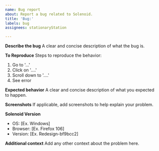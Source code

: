 ```yaml
---
name: Bug report
about: Report a bug related to Solenoid.
title: 'Bug:'
labels: bug
assignees: stationaryStation

---
```


**Describe the bug**
A clear and concise description of what the bug is.

**To Reproduce**
Steps to reproduce the behavior:
1. Go to '...'
2. Click on '....'
3. Scroll down to '....'
4. See error

**Expected behavior**
A clear and concise description of what you expected to happen.

**Screenshots**
If applicable, add screenshots to help explain your problem.

**Solenoid Version**
- OS: [Ex. Windows]
- Browser: [Ex. Firefox 106]
- Version: [Ex. Redesign-bf9bcc2]

**Additional context**
Add any other context about the problem here.
